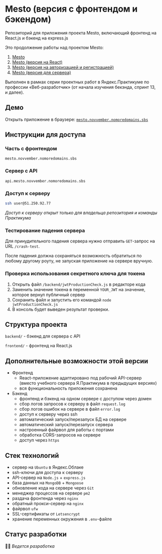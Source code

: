 # Mesto (версия с фронтендом и бэкендом)

Репозиторий для приложения проекта Mesto, включающий фронтенд на React.js и бэкенд на express.js

Это продолжение работы над проектом Mesto:

1. [Mesto](https://github.com/novvember/mesto)
2. [Mesto (версия на React)](https://github.com/novvember/mesto-react)
3. [Mesto (версия на авторизацией и регистрацией)](https://github.com/novvember/react-mesto-auth)
4. [Mesto (версия для сервера)](https://github.com/novvember/express-mesto-gha)

Выполнен в рамках серии проектных работ в Яндекс.Практикуме по профессии «Веб-разработчик» (от начала изучения бекэнда, спринт 13, и далее).


## Демо
Открыть приложение в браузере: [`mesto.novvember.nomoredomains.sbs`](https://mesto.novvember.nomoredomains.sbs)


## Инструкции для доступа
### Часть с фронтендом
`mesto.novvember.nomoredomains.sbs`

### Сервер с API
`api.mesto.novvember.nomoredomains.sbs`

### Доступ к серверу
``` bash
ssh user@51.250.92.77
```
*Доступ к серверу открыт только для владельца репозитория и команды Практикума*

### Тестирование падения сервера
Для принудительного падения сервера нужно отправить `GET`-запрос на URL `/crash-test`.

После падения должна сохраняться возможность обратиться по любому другому роуту, не запуская приложение на сервере вручную.

### Проверка использования секретного ключа для токена
1. Открыть файл `/backend/jwtProductionCheck.js` в редакторе кода
2. Заменить значение токена в переменной `YOUR_JWT` на значение, которое вернул публичный сервер
3. Сохранить файл и запустить его командой `node jwtProductionCheck.js`
4. В консоль будет выведен результат проверки.


## Структура проекта
`backend/` - бэкенд для сервера с API

`frontend/` - фронтенд на React.js


## Дополнительные возможности этой версии
* Фронтенд
  - React-приложение адаптировано под рабочий API-сервер (вместо учебного сервера Я.Практикума в предыдущих версиях)
  - вся функциональность приложения сохранена
* Бэкенд
  - фронтенд и бэкенд на одном сервере с доступом через домен
  - сбор логов запросов к серверу в файл `request.log`
  - сбор логов ошибок на сервере в файл `error.log`
  - доступ к серверу через ssh
  - автоматический запуск/перезапуск БД на сервере
  - автоматический запуск/перезапуск сервера
  - настроенный файрвол для работы с портами
  - обработка CORS-запросов на сервере
  - доступ через `https`


## Стек технологий
- сервер на `Ubuntu` в Яндекс.Облаке
- ssh-ключи для доступа к серверу
- API-сервер на `Node.js` + `express.js`
- база данных на `MongoDB` + `Mongoose`
- обновление кода на сервере через `Git`
- менеджер процессов на сервере `pm2`
- раздача фронтенда через `nginx`
- обратный прокси-сервер на `nginx`
- файрвол `ufw`
- SSL-сертификаты от `Letsencrypt`
- хранение переменных окружения в `.env`-файле


## Статус разработки
👷‍♂️ *Ведется разработка*
